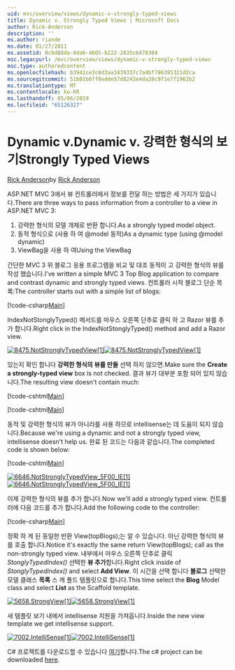 ```yaml
---
uid: mvc/overview/views/dynamic-v-strongly-typed-views
title: Dynamic v. Strongly Typed Views | Microsoft Docs
author: Rick-Anderson
description: ''
ms.author: riande
ms.date: 01/27/2011
ms.assetid: 0cbd88da-0da6-4605-b222-2835c6478304
msc.legacyurl: /mvc/overview/views/dynamic-v-strongly-typed-views
msc.type: authoredcontent
ms.openlocfilehash: b3941ce3c8d3aa3439337c7a4bf786395321d2ca
ms.sourcegitcommit: 51b01b6ff8edde57d8243e4da28c9f1e7f1962b2
ms.translationtype: MT
ms.contentlocale: ko-KR
ms.lasthandoff: 05/06/2019
ms.locfileid: "65126327"
---
```

# <a name="dynamic-v-strongly-typed-views"></a><span data-ttu-id="f2c01-103">Dynamic v.</span><span class="sxs-lookup"><span data-stu-id="f2c01-103">Dynamic v.</span></span> <span data-ttu-id="f2c01-104">강력한 형식의 보기</span><span class="sxs-lookup"><span data-stu-id="f2c01-104">Strongly Typed Views</span></span>

<span data-ttu-id="f2c01-105">[Rick Anderson]((https://twitter.com/RickAndMSFT))</span><span class="sxs-lookup"><span data-stu-id="f2c01-105">by [Rick Anderson]((https://twitter.com/RickAndMSFT))</span></span>

<span data-ttu-id="f2c01-106">ASP.NET MVC 3에서 뷰 컨트롤러에서 정보를 전달 하는 방법은 세 가지가 있습니다.</span><span class="sxs-lookup"><span data-stu-id="f2c01-106">There are three ways to pass information from a controller to a view in ASP.NET MVC 3:</span></span>

1. <span data-ttu-id="f2c01-107">강력한 형식의 모델 개체로 반환 합니다.</span><span class="sxs-lookup"><span data-stu-id="f2c01-107">As a strongly typed model object.</span></span>
2. <span data-ttu-id="f2c01-108">동적 형식으로 (사용 하 여 @model 동적)</span><span class="sxs-lookup"><span data-stu-id="f2c01-108">As a dynamic type (using @model dynamic)</span></span>
3. <span data-ttu-id="f2c01-109">ViewBag을 사용 하 여</span><span class="sxs-lookup"><span data-stu-id="f2c01-109">Using the ViewBag</span></span>

<span data-ttu-id="f2c01-110">간단한 MVC 3 위 블로그 응용 프로그램을 비교 및 대조 동적이 고 강력한 형식의 뷰를 작성 했습니다.</span><span class="sxs-lookup"><span data-stu-id="f2c01-110">I've written a simple MVC 3 Top Blog application to compare and contrast dynamic and strongly typed views.</span></span> <span data-ttu-id="f2c01-111">컨트롤러 시작 블로그 단순 목록:</span><span class="sxs-lookup"><span data-stu-id="f2c01-111">The controller starts out with a simple list of blogs:</span></span>

[!code-csharp[Main](dynamic-v-strongly-typed-views/samples/sample1.cs)]

<span data-ttu-id="f2c01-112">IndexNotStonglyTyped() 메서드를 마우스 오른쪽 단추로 클릭 하 고 Razor 뷰를 추가 합니다.</span><span class="sxs-lookup"><span data-stu-id="f2c01-112">Right click in the IndexNotStonglyTyped() method and add a Razor view.</span></span>

<span data-ttu-id="f2c01-113">[![8475.NotStronglyTypedView[1]](dynamic-v-strongly-typed-views/_static/image2.png)](dynamic-v-strongly-typed-views/_static/image1.png)</span><span class="sxs-lookup"><span data-stu-id="f2c01-113">[![8475.NotStronglyTypedView[1]](dynamic-v-strongly-typed-views/_static/image2.png)](dynamic-v-strongly-typed-views/_static/image1.png)</span></span>

<span data-ttu-id="f2c01-114">있는지 확인 합니다 **강력한 형식의 뷰를 만들** 선택 하지 않으면.</span><span class="sxs-lookup"><span data-stu-id="f2c01-114">Make sure the **Create a strongly-typed view** box is not checked.</span></span> <span data-ttu-id="f2c01-115">결과 뷰가 대부분 포함 되어 있지 않습니다.</span><span class="sxs-lookup"><span data-stu-id="f2c01-115">The resulting view doesn't contain much:</span></span>

[!code-cshtml[Main](dynamic-v-strongly-typed-views/samples/sample2.cshtml)]

[!code-cshtml[Main](dynamic-v-strongly-typed-views/samples/sample3.cshtml)]

<span data-ttu-id="f2c01-116">동적 및 강력한 형식의 뷰가 아니라를 사용 하므로 intellisense는 데 도움이 되지 않습니다.</span><span class="sxs-lookup"><span data-stu-id="f2c01-116">Because we're using a dynamic and not a strongly typed view, intellisense doesn't help us.</span></span> <span data-ttu-id="f2c01-117">완료 된 코드는 다음과 같습니다.</span><span class="sxs-lookup"><span data-stu-id="f2c01-117">The completed code is shown below:</span></span>

[!code-cshtml[Main](dynamic-v-strongly-typed-views/samples/sample4.cshtml)]

<span data-ttu-id="f2c01-118">[![6646.NotStronglyTypedView_5F00_IE[1]](dynamic-v-strongly-typed-views/_static/image4.png)](dynamic-v-strongly-typed-views/_static/image3.png)</span><span class="sxs-lookup"><span data-stu-id="f2c01-118">[![6646.NotStronglyTypedView_5F00_IE[1]](dynamic-v-strongly-typed-views/_static/image4.png)](dynamic-v-strongly-typed-views/_static/image3.png)</span></span>

<span data-ttu-id="f2c01-119">이제 강력한 형식의 뷰를 추가 합니다.</span><span class="sxs-lookup"><span data-stu-id="f2c01-119">Now we'll add a strongly typed view.</span></span> <span data-ttu-id="f2c01-120">컨트롤러에 다음 코드를 추가 합니다.</span><span class="sxs-lookup"><span data-stu-id="f2c01-120">Add the following code to the controller:</span></span>

[!code-csharp[Main](dynamic-v-strongly-typed-views/samples/sample5.cs)]

<span data-ttu-id="f2c01-121">정확 하 게 된 동일한 반환 View(topBlogs);는 알 수 있습니다. 아닌 강력한 형식의 뷰를 호출 합니다.</span><span class="sxs-lookup"><span data-stu-id="f2c01-121">Notice it's exactly the same return View(topBlogs); call as the non-strongly typed view.</span></span> <span data-ttu-id="f2c01-122">내부에서 마우스 오른쪽 단추로 클릭 *StonglyTypedIndex()* 선택한 **뷰 추가**합니다.</span><span class="sxs-lookup"><span data-stu-id="f2c01-122">Right click inside of *StonglyTypedIndex()* and select **Add View**.</span></span> <span data-ttu-id="f2c01-123">이 시간을 선택 합니다 **블로그** 선택한 모델 클래스 **목록** 스 캐 폴드 템플릿으로 합니다.</span><span class="sxs-lookup"><span data-stu-id="f2c01-123">This time select the **Blog** Model class and select **List** as the Scaffold template.</span></span>

<span data-ttu-id="f2c01-124">[![5658.StrongView[1]](dynamic-v-strongly-typed-views/_static/image6.png)](dynamic-v-strongly-typed-views/_static/image5.png)</span><span class="sxs-lookup"><span data-stu-id="f2c01-124">[![5658.StrongView[1]](dynamic-v-strongly-typed-views/_static/image6.png)](dynamic-v-strongly-typed-views/_static/image5.png)</span></span>

<span data-ttu-id="f2c01-125">새 템플릿 보기 내에서 intellisense 지원을 가져옵니다.</span><span class="sxs-lookup"><span data-stu-id="f2c01-125">Inside the new view template we get intellisense support.</span></span>

<span data-ttu-id="f2c01-126">[![7002.IntelliSense[1]](dynamic-v-strongly-typed-views/_static/image8.png)](dynamic-v-strongly-typed-views/_static/image7.png)</span><span class="sxs-lookup"><span data-stu-id="f2c01-126">[![7002.IntelliSense[1]](dynamic-v-strongly-typed-views/_static/image8.png)](dynamic-v-strongly-typed-views/_static/image7.png)</span></span>

<span data-ttu-id="f2c01-127">C# 프로젝트를 다운로드할 수 있습니다 [여기](https://blogs.msdn.com/cfs-file.ashx/__key/CommunityServer-Blogs-Components-WeblogFiles/00-00-01-11-73-SSMS/1817.Mvc3ViewDemo.zip)합니다.</span><span class="sxs-lookup"><span data-stu-id="f2c01-127">The c# project can be downloaded [here](https://blogs.msdn.com/cfs-file.ashx/__key/CommunityServer-Blogs-Components-WeblogFiles/00-00-01-11-73-SSMS/1817.Mvc3ViewDemo.zip).</span></span>
